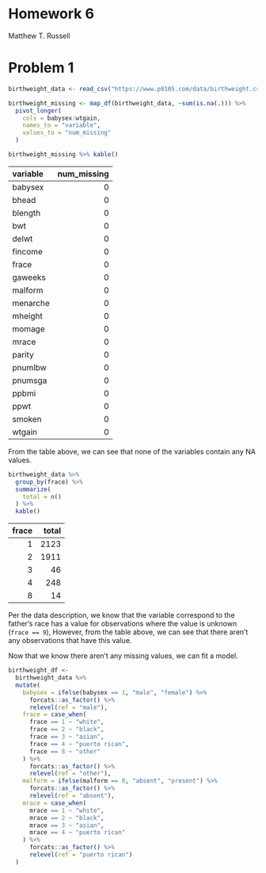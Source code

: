 Homework 6
================
Matthew T. Russell

# Problem 1

``` r
birthweight_data <- read_csv("https://www.p8105.com/data/birthweight.csv")

birthweight_missing <- map_df(birthweight_data, ~sum(is.na(.))) %>% 
  pivot_longer(
    cols = babysex:wtgain,
    names_to = "variable", 
    values_to = "num_missing"
  )

birthweight_missing %>% kable()
```

| variable | num_missing |
|:---------|------------:|
| babysex  |           0 |
| bhead    |           0 |
| blength  |           0 |
| bwt      |           0 |
| delwt    |           0 |
| fincome  |           0 |
| frace    |           0 |
| gaweeks  |           0 |
| malform  |           0 |
| menarche |           0 |
| mheight  |           0 |
| momage   |           0 |
| mrace    |           0 |
| parity   |           0 |
| pnumlbw  |           0 |
| pnumsga  |           0 |
| ppbmi    |           0 |
| ppwt     |           0 |
| smoken   |           0 |
| wtgain   |           0 |

From the table above, we can see that none of the variables contain any
NA values.

``` r
birthweight_data %>% 
  group_by(frace) %>% 
  summarize(
    total = n()
  ) %>% 
  kable()
```

| frace | total |
|------:|------:|
|     1 |  2123 |
|     2 |  1911 |
|     3 |    46 |
|     4 |   248 |
|     8 |    14 |

Per the data description, we know that the variable correspond to the
father’s race has a value for observations where the value is unknown
(`frace == 9`), However, from the table above, we can see that there
aren’t any observations that have this value.

Now that we know there aren’t any missing values, we can fit a model.

``` r
birthweight_df <-
  birthweight_data %>% 
  mutate(
    babysex = ifelse(babysex == 1, "male", "female") %>% 
      forcats::as_factor() %>% 
      relevel(ref = "male"),
    frace = case_when(
      frace == 1 ~ "white", 
      frace == 2 ~ "black", 
      frace == 3 ~ "asian", 
      frace == 4 ~ "puerto rican", 
      frace == 8 ~ "other"
    ) %>% 
      forcats::as_factor() %>% 
      relevel(ref = "other"),
    malform = ifelse(malform == 0, "absent", "present") %>% 
      forcats::as_factor() %>% 
      relevel(ref = "absent"), 
    mrace = case_when(
      mrace == 1 ~ "white", 
      mrace == 2 ~ "black", 
      mrace == 3 ~ "asian", 
      mrace == 4 ~ "puerto rican"
    ) %>% 
      forcats::as_factor() %>% 
      relevel(ref = "puerto rican")
  )
```
